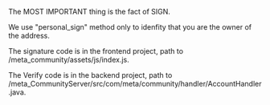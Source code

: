 The MOST IMPORTANT thing is the fact of SIGN.  

We use "personal_sign" method only to idenfity that you are the owner of the address.  

The signature code is in the frontend project, path to /meta_community/assets/js/index.js.  

The Verify code is in the backend project, path to /meta_CommunityServer/src/com/meta/community/handler/AccountHandler.java.  


<!--
**Rootmeta/rootmeta** is a ✨ _special_ ✨ repository because its `README.md` (this file) appears on your GitHub profile.

Here are some ideas to get you started:

- 🔭 I’m currently working on ...
- 🌱 I’m currently learning ...
- 👯 I’m looking to collaborate on ...
- 🤔 I’m looking for help with ...
- 💬 Ask me about ...
- 📫 How to reach me: ...
- 😄 Pronouns: ...
- ⚡ Fun fact: ...
-->
